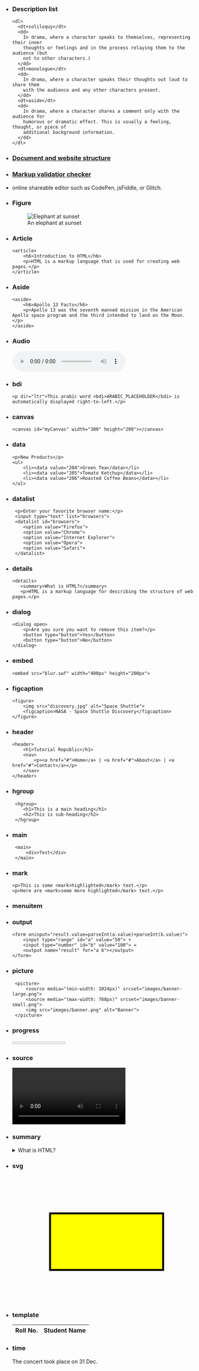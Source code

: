 - ### Description list
      <dl>
        <dt>soliloquy</dt>
        <dd>
          In drama, where a character speaks to themselves, representing their inner
          thoughts or feelings and in the process relaying them to the audience (but
          not to other characters.)
        </dd>
        <dt>monologue</dt>
        <dd>
          In drama, where a character speaks their thoughts out loud to share them
          with the audience and any other characters present.
        </dd>
        <dt>aside</dt>
        <dd>
          In drama, where a character shares a comment only with the audience for
          humorous or dramatic effect. This is usually a feeling, thought, or piece of
          additional background information.
        </dd>
      </dl>

- ### [Document and website structure](https://developer.mozilla.org/en-US/docs/Learn/HTML/Introduction_to_HTML/Document_and_website_structure)

- ### [Markup validatior checker](https://validator.w3.org/)
- online shareable editor such as CodePen, jsFiddle, or Glitch.

- ### Figure
    <figure>
        <img src="/media/cc0-images/elephant-660-480.jpg"
             alt="Elephant at sunset">
        <figcaption>An elephant at sunset</figcaption>
    </figure>

- ### Article
      <article>
          <h6>Introduction to HTML</h6>
          <p>HTML is a markup language that is used for creating web pages.</p>
      </article>

- ### Aside 
      <aside>
          <h6>Apollo 13 Facts</h6>
          <p>Apollo 13 was the seventh manned mission in the American Apollo space program and the third intended to land on the Moon.</p>
      </aside>

- ### Audio
  <audio controls="controls" src="birds.mp3">
      Your browser does not support the HTML5 Audio element.
  </audio>
  
- ### bdi
      <p dir="ltr">This arabic word <bdi>ARABIC_PLACEHOLDER</bdi> is automatically displayed right-to-left.</p>
      
- ### canvas
      <canvas id="myCanvas" width="300" height="200"></canvas>
      
- ### data
      <p>New Products</p>
      <ul>
          <li><data value="204">Green Tea</data></li>
          <li><data value="205">Tomato Ketchup</data></li>
          <li><data value="206">Roasted Coffee Beans</data></li>
      </ul>
      
- ### datalist
       <p>Enter your favorite browser name:</p>
       <input type="text" list="browsers">
       <datalist id="browsers">
          <option value="Firefox">
          <option value="Chrome">    
          <option value="Internet Explorer">
          <option value="Opera">
          <option value="Safari">
       </datalist>
 - ### details
       <details>
          <summary>What is HTML?</summary>
          <p>HTML is a markup language for describing the structure of web pages.</p>
      </details>
- ### dialog 
      <dialog open>
          <p>Are you sure you want to remove this item?</p>
          <button type="button">Yes</button>
          <button type="button">No</button>
      </dialog>
      
- ### embed
      <embed src="blur.swf" width="400px" height="200px">
      
- ### figcaption
      <figure>
          <img src="discovery.jpg" alt="Space Shuttle">
          <figcaption>NASA - Space Shuttle Discovery</figcaption>
      </figure>
- ### header
      <header>
          <h1>Tutorial Republic</h1>
          <nav>
              <p><a href="#">Home</a> | <a href="#">About</a> | <a href="#">Contact</a></p>
          </nav>
      </header>
- ### hgroup
       <hgroup>
          <h1>This is a main heading</h1>
          <h2>This is sub-heading</h2>
       </hgroup>
       
 - ### main
        <main>
            <div>Test</div>
        </main>
- ### mark
      <p>This is some <mark>highlighted</mark> text.</p>
      <p>Here are <mark>some more highlighted</mark> text.</p>
- ### menuitem
- ### output
      <form oninput="result.value=parseInt(a.value)+parseInt(b.value)">
          <input type="range" id="a" value="50"> +
          <input type="number" id="b" value="100"> =
          <output name="result" for="a b"></output>
      </form>
 - ### picture
		<picture>
			<source media="(min-width: 1024px)" srcset="images/banner-large.png">
			<source media="(max-width: 768px)" srcset="images/banner-small.png">
			<img src="images/banner.png" alt="Banner">
		</picture>
- ### progress
	<progress id="bar" value="0" max="100"><span>0</span>%</progress>
- ### source
	<video controls="controls">
	    <source src="shuttle.mp4" type="video/mp4">
	    <source src="shuttle.ogv" type="video/ogg">
	    Your browser does not support the HTML5 Video element.
	</video>
- ### summary
	<details>
	    <summary>What is HTML?</summary>
	    <p>HTML is a markup language for describing the structure of web pages.</p>
	</details>
- ### svg
	<svg width="500" height="350">
	    <rect x="100" y="100" width="300" height="150" fill="yellow" stroke="black" stroke-width="5" />
	</svg>

- ### template
	<table id="studentsTable">
	    <thead>
		<tr>
		    <th>Roll No.</th>
		    <th>Student Name</th>
		</tr>
	    <thead>
	    <tbody>
		<!-- Content will be inserted here using template dynamically -->
	    <tbody>
	</table>

	<template id="studentRow">
	    <tr>
		<td></td>
		<td></td>
	    </tr>
	</template>
- ### time
   <p>The concert took place on <time datetime="2016-12-31 12:00">31 Dec</time>.</p>
